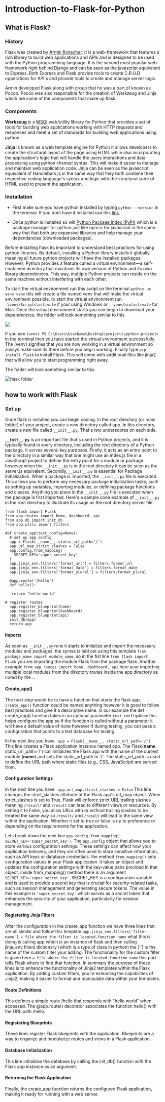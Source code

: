 # Introduction-to-Flask-for-Python

## What is Flask?

### History

Flask was created by [Armin Ronacher](https://en.wikipedia.org/wiki/Armin_Ronacher). It is a web-framework that features a rich library to build web applications and APIs and is designed to be used with the Python programming language. It is the second most popular web-framework right behind Django and can be seen as the javascript equivalent to Express. Both Express and Flask provide tools to create C.R.U.D opperations for API's and provide tools to create and manage server logic.

Armin developed Flask along with group that he was a part of known as Pocoo. Pocoo was also responsible for the creation of Werkzeug and Jinja which are some of the components that make up flask.

### Components

**Werkzeug** is a [WSGI](https://wsgi.readthedocs.io/en/latest/what.html) web/utility library for Python that provides a set of tools for building web applications working with HTTP requests and responses and meet a set of standards for building web applications using python.

**Jinja** is known as a web template engine for Python it allows developers to create the structural layout of the page using HTML while also incorporating the application's logic that will handle the users interactions and data processing using python-themed syntax. This will make it easier to manage and maintain web application code. Jinja can be seen as the javascript equivalent of Handlebars.js in the same way that they both combine their respective coding language's syntax and logic with the structural code of HTML used to present the application.

### Installation

- First make sure you have python installed by typing `python --version` in the terminal. If you dont have it installed use this [link](https://www.python.org/downloads/).

- Once python is installed so will [Python Package Index (PyPI)](https://pypi.org/) which is a package manager for python just like npm is for javascript in the same way that that both are expansive libraries and help manage your dependancies (downloaded packages).

Before installing flask its important to understand best practices for using python libraries. By default, installing a Python library installs it globally meaning all future python projects will have the installed packages. However; Python provides a feature called a virtual environment—a self-contained directory that maintains its own version of Python and its own library dependencies. This way, multiple Python projects can reside on the same machine without interfering with each other.

To start the virtual environment run this script on the terminal `python -m venv venv` this will create a file named venv that will make the virtual environment possible. to start the virtual environment run `.\venv\Scripts\activate` if your using Windows or `. venv/bin/activate` for Mac. Once the virtual environment starts you can begin to download your dependencies. 
the folder will look something similar to this.

![](../assets/Flask.png)

If you see `(venv) PS C:\Users\UserName\Desktop\projects\python-project>` in the terminal then you have started the virtual environment successfully. The (venv) signifies that you are now working in a virtual environment so always make sure its there before you begin working. Finally type `pip install flask` to install Flask. This will come with additional files like jinja2 that will allow you to start programming right away.

The folder will look something similar to this.

![flask folder](../assets/flask-folder2.png)

## how to work with Flask

### Set up

Once flask is installed you can begin coding. In the root directory (or main folder) of your project, create a new directory called app. In this directory, create a new file called `__init__.py`. That's two underscores on each side. 

**`__init__.py`** is an important file that's used in Python projects, and it is typically found in every directory, including the root directory of a Python package. It serves several key purposes. Firstly, it acts as an entry point to the directory in a similar way that one might use an index.js file in a JavaScript project to define the entry point for a module or package however when the `__init__.py` is in the root directory it can be seen as the server.js equivalent. Secondly, `__init__.py` is essential for Package Initialization. When a package is imported, the `__init__.py` file is executed. This allows you to perform any necessary package initialization tasks, such as setting up variables, importing modules, or defining package functions and classes. Anything you place in the `__init__.py` file is executed when the package is first imported. Here's a sample code example of `__init__.py` in the root directory to illustrate its usage as the root directory server file:

```
from flask import Flask
from app.routes import home, dashboard, api
from app.db import init_db
from app.utils import filters

def create_app(test_config=None):
  # set up app config
  app = Flask(__name__, static_url_path='/')
  app.url_map.strict_slashes = False
  app.config.from_mapping(
    SECRET_KEY='super_secret_key'
  )
  app.jinja_env.filters['format_url'] = filters.format_url
  app.jinja_env.filters['format_date'] = filters.format_date
  app.jinja_env.filters['format_plural'] = filters.format_plural
  
  @app.route('/hello')
  def hello():
   
   return 'hello world'
  
# register routes
  app.register_blueprint(home)
  app.register_blueprint(dashboard)
  app.register_blueprint(api)
  init_db(app)
  return app
```
#### Imports

As soon as `__init__.py` runs it starts to initialize and import the necessary modules and packages. the syntax is laid out using this template `from package_name import module_name`. so in the fist line `from flask import Flask` you are importing the module Flask from the package flask. Another example `from app.routes import home, dashboard, api` here your importing multiple local modules from the directory routes inside the app directory as noted by the `.`. 

####  Create_app()

The next step would be to have a function that starts the flask app. `create_app()` function could be named anything however it is good to follow best practices and give it a descriptive name. In our example the def create_app() function takes in an optional parameter `test_config=None` this helps configure the app so if the function is called without a parameter it will have a default value of none however if during testing, you can pass a configuration that points to a test database for testing.

 In the next line you have ` app = Flask(__name__, static_url_path='/')` This line creates a Flask application instance named app. The Flask(__name__, static_url_path='/') call initializes the Flask app with the name of the current module (__name__) and sets the static_url_path to '/'. The static_url_path is used to define the URL path where static files (e.g., CSS, JavaScript) are served from.

 

#### Configuration Settings

 In the next line you have ` app.url_map.strict_slashes = False` This line changes the strict_slashes attribute of the Flask app's url_map object. When strict_slashes is set to True, Flask will enforce strict URL trailing slashes meaning `/result/` and `/result` can lead to different views or resources. By setting it to False, you allow URLs with or without trailing slashes to be treated the same way so `/result/` and `/result` will lead to the same view within the application. Whether it set to true or false is up to preference or depending on the requirements for the application. 

Lets break down the next line `app.config.from_mapping( SECRET_KEY='super_secret_key')`. The `app.config` object that allows you to store various configuration settings. These settings can affect how your application behaves, and they are often used to store sensitive information, such as API keys or database credentials. the method `from_mapping()` sets configuration values in your Flask application. It takes an object and updates the configuration settings with the key-value pairs provided in that object. inside from_mapping() method there is an argument `SECRET_KEY='super_secret_key'`. SECRET_KEY is a configuration variable and is used to provide a secret key that is crucial for security-related tasks, such as session management and generating secure tokens. The value in this example is `'super_secret_key'` which serves as a secret token that enhances the security of your application, particularly for session management.

#### Registering Jinja Filters

After the configuration in the create_app function we have three lines that are all similar and follow this template `app.jinja_env.filters['filter name'] = file where the filter is located.function name` what this is doing is calling app which is an instance of flask and then calling jinja_env.filters dictionary (which is a type of class in python) the [''] is the name of the custom filter your adding. The functionality for the custom filter is given here `= file where the filter is located.function name`  this part tells Flask where to find that function. In summary the purpose of these lines is to enhance the functionality of Jinja2 templates within the Flask application. By adding custom filters, you're extending the capabilities of Jinja2, making it easier to format and manipulate data within your templates.

#### Route Definitions

This defines a simple route /hello that responds with "hello world" when accessed. The @app.route() decorator associates the function hello() with the URL path /hello.

#### Registering Blueprints

These lines register Flask blueprints with the application. Blueprints are a way to organize and modularize routes and views in a Flask application.

#### Database Initialization

This line initializes the database by calling the init_db() function with the Flask app instance as an argument.

#### Returning the Flask Application

Finally, the create_app function returns the configured Flask application, making it ready for running with a web server.



 

